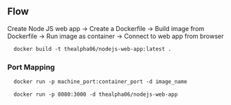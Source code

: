 ## Flow 

Create Node JS web app -> Create a Dockerfile -> Build image from Dockerfile -> Run image as container -> Connect to web app from browser<br/>

```dockerfile
  docker build -t thealpha06/nodejs-web-app:latest .
```

### Port Mapping
```dockerfile
  docker run -p machine_port:container_port -d image_name

  docker run -p 8080:3000 -d thealpha06/nodejs-web-app
```